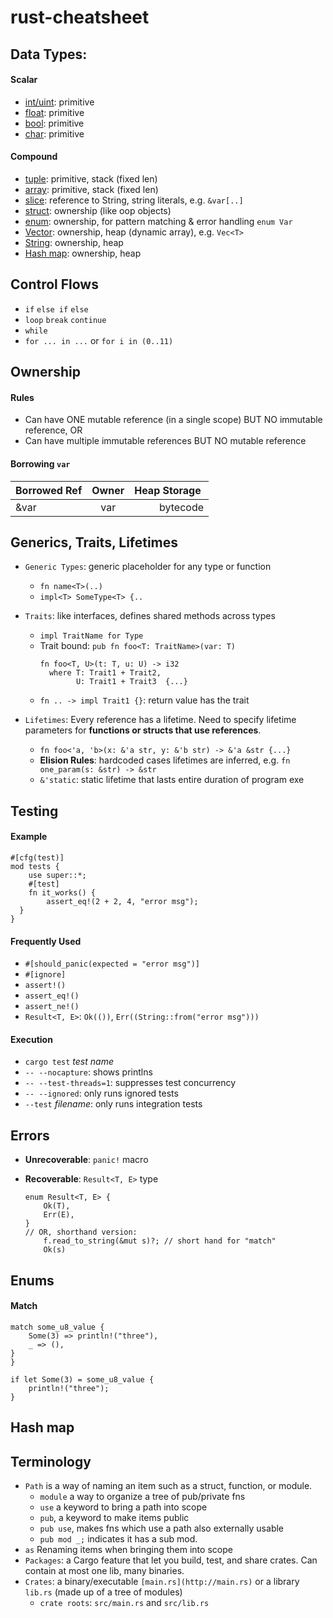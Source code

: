 # rust-cheatsheet

## Data Types:
#### Scalar
* [int/uint](): primitive
* [float](): primitive
* [bool](): primitive
* [char](): primitive

#### Compound
* [tuple](): primitive, stack (fixed len)
* [array](): primitive, stack (fixed len)
* [slice](): reference to String, string literals, e.g. `&var[..]`
* [struct](): ownership (like oop objects)
* [enum](): ownership, for pattern matching & error handling `enum Var`
* [Vector](): ownership, heap (dynamic array), e.g. `Vec<T>`
* [String](): ownership, heap
* [Hash map](): ownership, heap

## Control Flows
* `if` `else if` `else`
* `loop` `break` `continue`
* `while`
* `for ... in ...` or `for i in (0..11)`


## Ownership
#### Rules
* Can have ONE mutable reference (in a single scope) BUT NO immutable reference, OR
* Can have multiple immutable references BUT NO mutable reference

#### Borrowing `var`
| Borrowed Ref | Owner | Heap Storage  |
| --- |:---:| ---:|
| &var| var | bytecode|


## Generics, Traits, Lifetimes
* `Generic Types`: generic placeholder for any type or function
	* `fn name<T>(..)`
  * `impl<T> SomeType<T> {..`
* `Traits`: like interfaces, defines shared methods across types
	* `impl TraitName for Type`
	* Trait bound: `pub fn foo<T: TraitName>(var: T)`
	  ```
	  fn foo<T, U>(t: T, u: U) -> i32
	    where T: Trait1 + Trait2,
	          U: Trait1 + Trait3  {...}
	  ```
	* `fn .. -> impl Trait1 {}`: return value has the trait

* `Lifetimes`: Every reference has a lifetime. Need to specify lifetime parameters for **functions or structs that use references**.
  * `fn foo<'a, 'b>(x: &'a str, y: &'b str) -> &'a &str {...}`
  * **Elision Rules**: hardcoded cases lifetimes are inferred, e.g. `fn one_param(s: &str) -> &str`
  * `&'static`: static lifetime that lasts entire duration of program exe

## Testing

#### Example
```
#[cfg(test)]
mod tests {
	use super::*;
	#[test]
	fn it_works() {
		assert_eq!(2 + 2, 4, "error msg");
  }
}
```

#### Frequently Used
* `#[should_panic(expected = "error msg")]`
* `#[ignore]`
* `assert!()`
* `assert_eq!()`
* `assert_ne!()`
* `Result<T, E>`: `Ok(())`,  `Err((String::from("error msg")))`

#### Execution
* `cargo test` *test name*
* `-- --nocapture`: shows printlns
* `-- --test-threads=1`: suppresses test concurrency
* `-- --ignored`: only runs ignored tests
* `--test` *filename*: only runs integration tests

## Errors
* **Unrecoverable**: `panic!` macro
* **Recoverable**: `Result<T, E>` type

	```
    enum Result<T, E> {
        Ok(T),
        Err(E),
    }
    // OR, shorthand version: 
    	f.read_to_string(&mut s)?; // short hand for "match"
    	Ok(s)
  ```

## Enums
#### Match 
```
match some_u8_value {
    Some(3) => println!("three"),
    _ => (),
}
}
```
```
if let Some(3) = some_u8_value {
    println!("three");
}
```

## Hash map


## Terminology
- `Path` is a way of naming an item such as a struct, function, or module.
    - `module` a way to organize a tree of pub/private fns
    - `use` a keyword to bring a path into scope
    - `pub`, a keyword to make items public
    - `pub use`, makes fns which use a path also externally usable
    - `pub mod _;` indicates it has a sub mod.
- `as` Renaming items when bringing them into scope
- `Packages`: a Cargo feature that let you build, test, and share crates. Can contain at most one lib, many binaries.
- `Crates`: a binary/executable `[main.rs](http://main.rs)` or a library `lib.rs` (made up of a tree of modules)
    - `crate roots`: `src/main.rs` and `src/lib.rs`